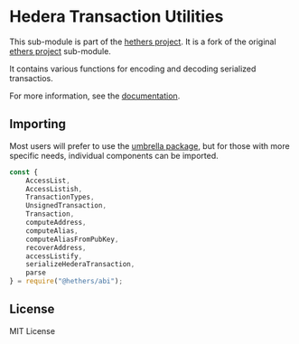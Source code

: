 Hedera Transaction Utilities
==============================

This sub-module is part of the [hethers project](https://github.com/hashgraph/hethers.js). It is a fork of the original [ethers project](https://github.com/ethers-io/ethers.js) sub-module.

It contains various functions for encoding and decoding serialized transactios.

For more information, see the [documentation](https://docs.hedera.com/hethers/application-programming-interface/utilities/transactions).


Importing
---------

Most users will prefer to use the [umbrella package](https://www.npmjs.com/package/@hashgraph/hethers),
but for those with more specific needs, individual components can be imported.

```javascript
const {
    AccessList,
    AccessListish,
    TransactionTypes,
    UnsignedTransaction,
    Transaction,
    computeAddress,
    computeAlias,
    computeAliasFromPubKey,
    recoverAddress,
    accessListify,
    serializeHederaTransaction,
    parse
} = require("@hethers/abi");
```


License
-------

MIT License
